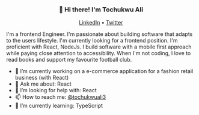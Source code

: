<h3 align="center">👋 Hi there! I'm Tochukwu Ali</h3>
<p align="center">
  <a href="https://www.linkedin.com/in/tochukwuali">LinkedIn</a> •
  <a href="https://twitter.com/tochukwuali3">Twitter</a>
</p> 

I'm a frontend Engineer. I'm passionate about building software that adapts to the users lifestyle. I'm currently looking for a frontend position. I'm proficient with React, NodeJs. I build software with a mobile first approach while paying close attention to accessibility. When I'm not coding, I love to read books and support my favourite football club.

- 🔭 I’m currently working on a e-commerce application for a fashion retail business (with React)
- 💬 Ask me about: React
- 🤔 I’m looking for help with: React
- 📫 How to reach me: [@tochukwuali3](https://twitter.com/tochukwuali3)
- 🌱 I’m currently learning: TypeScript

<!--
**tochukwuali/tochukwuali** is a ✨ _special_ ✨ repository because its `README.md` (this file) appears on your GitHub profile.

Here are some ideas to get you started:


- 🌱 I’m currently learning ...
- 👯 I’m looking to collaborate on ...
- 🤔 I’m looking for help with ...
- 💬 Ask me about ...
- 📫 How to reach me:
- 😄 Pronouns: ...
- ⚡ Fun fact: ...
-->
